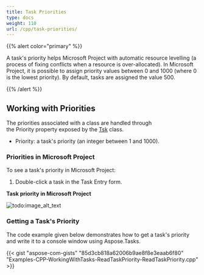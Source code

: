 ```yaml
---
title: Task Priorities
type: docs
weight: 110
url: /cpp/task-priorities/
---
```


{{% alert color="primary" %}} 

A task's priority helps Microsoft Project with automatic resource levelling (a process of fixing conflicts when a resource is over-allocated). In Microsoft Project, it is possible to assign priority values between 0 and 1000 (where 0 is the lowest priority). By default, tasks are assigned the value 500.

{{% /alert %}} 
## **Working with Priorities**
The priorities associated with a class are handled through the Priority property exposed by the [Tsk](https://www.aspose.com/api/net/tasks/aspose.tasks/tsk) class.

- Priority: a task's priority (an integer between 1 and 1000).
### **Priorities in Microsoft Project**
To see a task's priority in Microsoft Project:

1. Double-click a task in the Task Entry form.


**Task priority in Microsoft Project** 

![todo:image_alt_text](/download/attachments/16286626/1513591667)
### **Getting a Task's Priority**
The code example given below demonstrates how to get a task's priority and write it to a console window using Aspose.Tasks.

{{< gist "aspose-com-gists" "85d3cb818a62006b9ae8f8e3eaab6f80" "Examples-CPP-WorkingWithTasks-ReadTaskPriority-ReadTaskPriority.cpp" >}}
